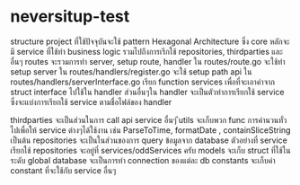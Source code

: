 # neversitup-test

structure project ที่ใช้ปัจจุบันจะใช้ pattern Hexagonal Architecture
ซึ่ง core หลักจะมี service ที่ใช้ทำ business logic รวมไปถึงการเรีกใช้ repositories, thirdparties และอื่นๆ
routes จะรวมการทำ server, setup route, handler
ใน routes/route.go จะใช้ทำ setup server
ใน routes/handlers/register.go จะใช้ setup path api
ใน routes/handlers/serverInterface.go เรียก function services เพื่อที่จะเอาค่าจาก struct interface ไปใช้ใน handler
ส่วนอื่นๆใน handler จะเป็นตัวทำการเรียกใช้ service ซึ่งจะแบ่งการเรียกใช้ service ตามชื่อไฟล์ของ handler

thirdparties จะเป็นส่วนในการ call api service อื่นๆ
ีutils จะเก็บพวก func การคำนวนทั่วไปเพื่อให้ service ต่างๆได้ใช้งาน เช่น ParseToTime, formatDate , containSliceString เป็นต้น
repositories จะเป็นในส่วนของการ query ข้อมูลจาก database
ตัวอย่างที่ service เรียกใช้ repositories จะอยู่ที่ services/oddServices ครับ
models จะเก็บ struct ที่ใช้ในระดับ global
database จะเป็นการทำ connection ของแต่ละ db
constants จะเก็บค่า constant ที่จะใช้กับ service อื่นๆ
